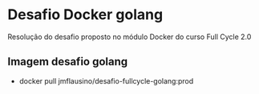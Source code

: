 # Desafio Docker golang

Resolução do desafio proposto no módulo Docker do curso Full Cycle 2.0

## Imagem desafio golang

- docker pull jmflausino/desafio-fullcycle-golang:prod
